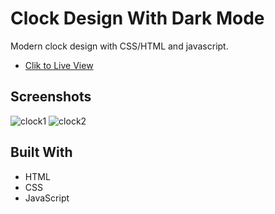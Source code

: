 <h1>Clock Design With Dark Mode</h1>

<p>Modern clock design with CSS/HTML and javascript.</p>

- [Clik to Live View](https://hamini01.github.io/clock-project/)

## Screenshots

![clock1](https://user-images.githubusercontent.com/90520531/210055597-5f52eee1-37f9-4bba-90b4-7d4c7e44fb62.JPG)
![clock2](https://user-images.githubusercontent.com/90520531/210055608-fb7bba79-b580-40fc-bb87-0f527e4e2200.JPG)

## Built With

- HTML
- CSS
- JavaScript
